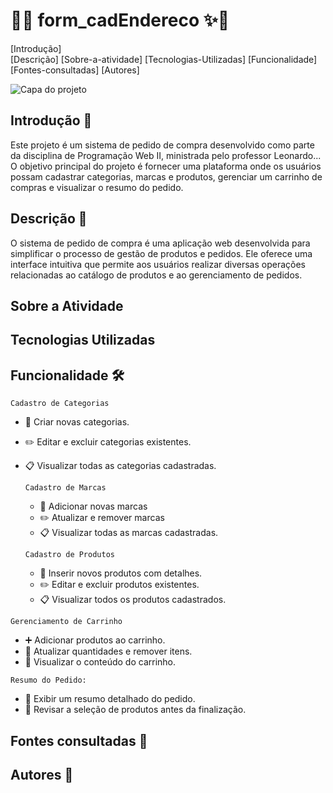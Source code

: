 #   🎀✨ form_cadEndereco ✨🎀
 
[Introdução]  
[Descrição] 
[Sobre-a-atividade]
[Tecnologias-Utilizadas] 
[Funcionalidade] 
[Fontes-consultadas] 
[Autores]

![Capa do projeto]()

## Introdução 📌
Este projeto é um sistema de pedido de compra desenvolvido como parte da disciplina de Programação Web II, ministrada pelo professor Leonardo... O objetivo principal do projeto é fornecer uma plataforma onde os usuários possam cadastrar categorias, marcas e produtos, gerenciar um carrinho de compras e visualizar o resumo do pedido.

## Descrição 📖
O sistema de pedido de compra é uma aplicação web desenvolvida para simplificar o processo de gestão de produtos e pedidos. Ele oferece uma interface intuitiva que permite aos usuários realizar diversas operações relacionadas ao catálogo de produtos e ao gerenciamento de pedidos.

## Sobre a Atividade

## Tecnologias Utilizadas

## Funcionalidade 🛠️
``Cadastro de Categorias``
- 📝 Criar novas categorias.
- ✏️ Editar e excluir categorias existentes.
- 📋 Visualizar todas as categorias cadastradas.

  ``Cadastro de Marcas``
  - 📝 Adicionar novas marcas
  - ✏️ Atualizar e remover marcas
  - 📋 Visualizar todas as marcas cadastradas.

  ``Cadastro de Produtos``
  - 📝 Inserir novos produtos com detalhes.
  - ✏️ Editar e excluir produtos existentes.
  - 📋 Visualizar todos os produtos cadastrados.
    
``Gerenciamento de Carrinho``
  - ➕ Adicionar produtos ao carrinho.
  - 🔄 Atualizar quantidades e remover itens.
  - 🛒 Visualizar o conteúdo do carrinho.

``Resumo do Pedido:``
  - 🧾 Exibir um resumo detalhado do pedido.
  - 👀 Revisar a seleção de produtos antes da finalização.

## Fontes consultadas 🔗


## Autores 🌼
